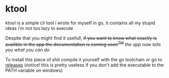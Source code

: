 # ktool

ktool is a simple cli tool i wrote for myself in go,
it contains all my stupid ideas i'm not too lazy to execute 

Despite that you might find it usefull,
~~if you want to know what exactly is availible in the app the documentation is coming soon<sup>TM</sup>~~ *the app now tells you what you can do*

To install this piece of shit compile it yourself with the go toolchain or go to [releases](https://github.com/kociumba/ktool/releases) (notice! this is pretty useless if you don't add the executable to the PATH variable on windows)
